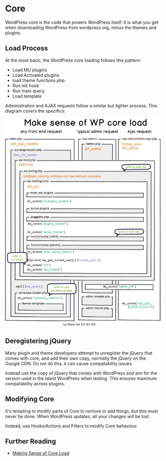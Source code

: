 # Core

WordPress core is the code that powers WordPress itself. It is what you get when downloading WordPress from wordpress.org, minus the themes and plugins.

## Load Process

At the most basic, the WordPress core loading follows this pattern:

 - Load MU plugins
 - Load Activated plugins
 - load theme functions.php
 - Run init hook
 - Run main query
 - Load template

Administration and AJAX requests follow a similar but lighter process. This diagram covers the specifics:

[![WordPress Core Load](../assets/wordpress_core_load.png)](../assets/wordpress_core_load.png)

## Deregistering jQuery

Many plugin and theme developers attempt to unregister the jQuery that comes with core, and add their own copy, normally the jQuery on the Google CDN. Do not do this, it can cause compatability issues.

Instead use the copy of jQuery that comes with WordPress and aim for the version used in the latest WordPress when testing. This ensures maximum compatability across plugins.

## Modifying Core

It's tempting to modify parts of Core to remove or add things, but this must never be done. When WordPress updates, all your changes will be lost.

Instead, use Hooks/Actions and Filters to modify Core behaviour.

## Further Reading

 - [Making Sense of Core Load](http://www.rarst.net/wordpress/wordpress-core-load/)
